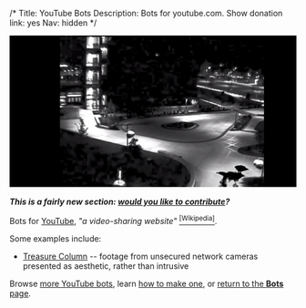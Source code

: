 /*
Title: YouTube Bots
Description: Bots for youtube.com.
Show donation link: yes
Nav: hidden
*/

<p class="screenshot float-right">
  <a href="/bots/youtube-bots/treasurecolumn">
    <img src="/content/bots/youtube-bots/images/Treasure_Column.png">
  </a>
</p>


***This is a fairly new section: [would you like to contribute](https://github.com/botwiki/botwiki.org)?***

Bots for [YouTube](https://www.youtube.com/), *"a video-sharing website"* [<sup>[Wikipedia]</sup>](https://en.wikipedia.org/wiki/YouTube).

Some examples include:

- [Treasure Column](/bots/youtube-bots/treasurecolumn) -- footage from unsecured network cameras presented as aesthetic, rather than intrusive

Browse [more YouTube bots](/tag/youtubebot), learn [how to make one](/tutorials/youtube-bots), or [return to the **Bots** page](/bots).

